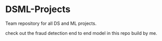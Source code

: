 # DSML-Projects
Team repository for all DS and ML projects.


check out the fraud detection end to end model in this repo build by me.
